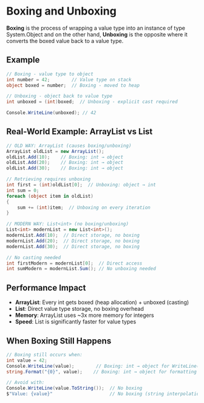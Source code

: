 # Boxing and Unboxing

**Boxing** is the process of wrapping a value type into an instance of type System.Object and on the other hand, **Unboxing** is the opposite where it converts the boxed value back to a value type.

## Example

```csharp
// Boxing - value type to object
int number = 42;        // Value type on stack
object boxed = number;  // Boxing - moved to heap

// Unboxing - object back to value type
int unboxed = (int)boxed;  // Unboxing - explicit cast required

Console.WriteLine(unboxed); // 42
```

## Real-World Example: ArrayList vs List<int>

```csharp
// OLD WAY: ArrayList (causes boxing/unboxing)
ArrayList oldList = new ArrayList();
oldList.Add(10);    // Boxing: int → object
oldList.Add(20);    // Boxing: int → object
oldList.Add(30);    // Boxing: int → object

// Retrieving requires unboxing
int first = (int)oldList[0];  // Unboxing: object → int
int sum = 0;
foreach (object item in oldList)
{
    sum += (int)item;  // Unboxing on every iteration
}

// MODERN WAY: List<int> (no boxing/unboxing)
List<int> modernList = new List<int>();
modernList.Add(10);  // Direct storage, no boxing
modernList.Add(20);  // Direct storage, no boxing
modernList.Add(30);  // Direct storage, no boxing

// No casting needed
int firstModern = modernList[0];  // Direct access
int sumModern = modernList.Sum(); // No unboxing needed
```

## Performance Impact
- **ArrayList**: Every int gets boxed (heap allocation) + unboxed (casting)
- **List<int>**: Direct value type storage, no boxing overhead
- **Memory**: ArrayList uses ~3x more memory for integers
- **Speed**: List<int> is significantly faster for value types

## When Boxing Still Happens
```csharp
// Boxing still occurs when:
int value = 42;
Console.WriteLine(value);        // Boxing: int → object for WriteLine(object)
string.Format("{0}", value);    // Boxing: int → object for formatting

// Avoid with:
Console.WriteLine(value.ToString());  // No boxing
$"Value: {value}"                     // No boxing (string interpolation)
```